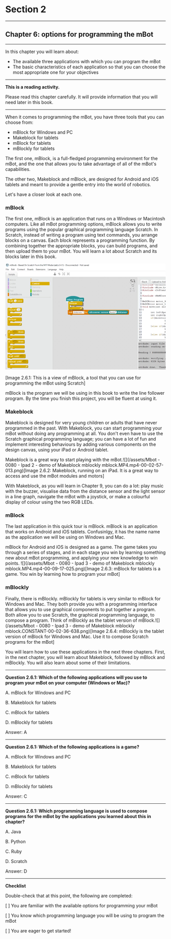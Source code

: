 # Section 2

---

## Chapter 6: options for programming the mBot

---

In this chapter you will learn about:

* The available three applications with which you can program the mBot
* The basic characteristics of each application so that you can choose the most appropriate one for your objectives

---

**This is a reading activity.**

Please read this chapter carefully. It will provide information that you will need later in this book.

---

When it comes to programming the mBot, you have three tools that you can choose from:

* mBlock for Windows and PC
* Makeblock for tablets
* mBlock for tablets
* mBlockly for tablets

The first one, mBlock, is a full-fledged programming environment for the mBot, and the one that allows you to take advantage of all of the mBot's capabilities.

The other two, Makeblock and mBlock, are designed for Android and iOS tablets and meant to provide a gentle entry into the world of robotics.

Let's have a closer look at each one.

### mBlock

The first one, mBlock is an application that runs on a Windows or Macintosh computers. Like all mBot programming options, mBlock allows you to write programs using the popular graphical programming language Scratch. In Scratch, instead of writing a program using text commands, you arrange blocks on a canvas. Each block represents a programming function. By combining together the appropriate blocks, you can build programs, and then upload them to your mBot. You will learn a lot about Scratch and its blocks later in this book.

![](/assets/2017-03-17_16-33-42.png)

\[Image 2.6.1: This is a view of mBlock, a tool that you can use for programming the mBot using Scratch\]

mBlock is the program we will be using in this book to write the line follower program. By the time you finish this project, you will be fluent at using it.

### Makeblock

Makeblock is designed for very young children or adults that have never programmed in the past. With Makeblock, you can start programming your mBot without doing any programming at all. You don't even have to use the Scratch graphical programming language; you can have a lot of fun and implement interesting behaviours by adding various components on the design canvas, using your iPad or Android tablet.

Makeblock is a great way to start playing with the mBot.![](/assets/Mbot - 0080 - Ipad 2 - demo of Makeblock mblockly mblock.MP4.mp4-00-02-57-013.png)\[Image 2.6.2: Makeblock, running on an iPad. It is a great way to access and use the mBot modules and motors\]

With Makeblock, as you will learn in Chapter 9, you can do a lot:  play music with the buzzer, visualise data from the distance sensor and the light sensor in a line graph, navigate the mBot with a joystick, or make a colourful display of colour using the two RGB LEDs.

### mBlock

The last application in this quick tour is mBlock. mBlock is an application that works on Android and iOS tablets. Confusinlgy, it has the name name as the application we will be using on Windows and Mac.

mBlock for Android and iOS is designed as a game. The game takes you through a series of stages, and in each stage you win by learning something new about mBot programming, and applying your new knowledge to win points. ![](/assets/Mbot - 0080 - Ipad 3 - demo of Makeblock mblockly mblock.MP4.mp4-00-09-17-025.png)\[Image 2.6.3: mBlock for tablets is a game. You win by learning how to program your mBot\]

### mBlockly

Finally, there is mBlockly. mBlockly for tablets is very similar to mBlock for Windows and Mac. They both provide you with a programming interface that allows you to use graphical components to put together a program. Both allow you to use Scratch, the graphical programming language, to compose a program. Think of mBlockly as the tablet version of mBlock.![](/assets/Mbot - 0080 - Ipad 3 - demo of Makeblock mblockly mblock.CONSTANT-00-02-36-638.png)\[Image 2.6.4: mBlockly is the tablet version of mBlock for Windows and Mac. Use it to compose Scratch programs for the mBot\]

You will learn how to use these applications in the next three chapters. First, in the next chapter, you will learn about Makeblock, followed by mBlock and mBlockly. You will also learn about some of their limitations.

---

**Question 2.6.1: Which of the following applications will you use to program your mBot on your computer \(Windows or Mac\)?**

A. mBlock for Windows and PC

B. Makeblock for tablets

C. mBlock for tablets

D. mBlockly for tablets

Answer: A

---

**Question 2.6.1: Which of the following applications is a game?**

A. mBlock for Windows and PC

B. Makeblock for tablets

C. mBlock for tablets

D. mBlockly for tablets

Answer: C

---

**Question 2.6.1: Which programming language is used to compose programs for the mBot by the applications you learned about this in chapter?**

A. Java

B. Python

C. Ruby

D. Scratch

Answer: D

---

**Checklist**

Double-check that at this point, the following are completed:

\[   \] You are familiar with the available options for programming your mBot

\[   \] You know which programming language you will be using to program the mBot

\[   \] You are eager to get started!

